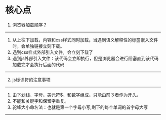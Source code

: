 # 核心点
1. 浏览器加载顺序？
***
1. 从上往下加载，内容和css样式同时加载，当遇到语义解释性的标签嵌入文件时，会单独链接立刻下载。
2. 遇到css样式外部引入文件，会立刻下载了
3. 遇到js外部引入文件：该代码会立即执行，但是浏览器会进行阻塞直到该代码加载完才会执行后面的代码
***
2. js标识符的注意事项
***
1. 由下划线，字母，美元符$，和数字组成，只能由前３者作为开头。
2. 不能和关键字和保留字重复。
3. 驼峰大小命名法：也就是第一个字母小写,剩下的每个单词的首字母大写
***
